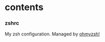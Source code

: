 contents
===


### zshrc
My zsh configuration. Managed by [ohmyzsh!](https://github.com/robbyrussell/oh-my-zsh)
